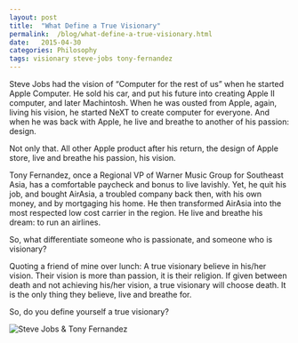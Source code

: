```yaml
---
layout: post
title:  "What Define a True Visionary"
permalink:  /blog/what-define-a-true-visionary.html
date:   2015-04-30
categories: Philosophy
tags: visionary steve-jobs tony-fernandez
---
```


Steve Jobs had the vision of “Computer for the rest of us” when he started Apple Computer. He sold his car, and put his future into creating Apple II computer, and later Machintosh. When he was ousted from Apple, again, living his vision, he started NeXT to create computer for everyone. And when he was back with Apple, he live and breathe to another of his passion: design.

Not only that. All other Apple product after his return, the design of Apple store, live and breathe his passion, his vision.

Tony Fernandez, once a Regional VP of Warner Music Group for Southeast Asia, has a comfortable paycheck and bonus to live lavishly. Yet, he quit his job, and bought AirAsia, a troubled company back then, with his own money, and by mortgaging his home. He then transformed AirAsia into the most respected low cost carrier in the region. He live and breathe his dream: to run an airlines.

So, what differentiate someone who is passionate, and someone who is visionary?

Quoting a friend of mine over lunch: A true visionary believe in his/her vision. Their vision is more than passion, it is their religion. If given between death and not achieving his/her vision, a true visionary will choose death. It is the only thing they believe, live and breathe for.

So, do you define yourself a true visionary?

![Steve Jobs & Tony Fernandez](http://s.benny.id/images/post-205.jpg)
